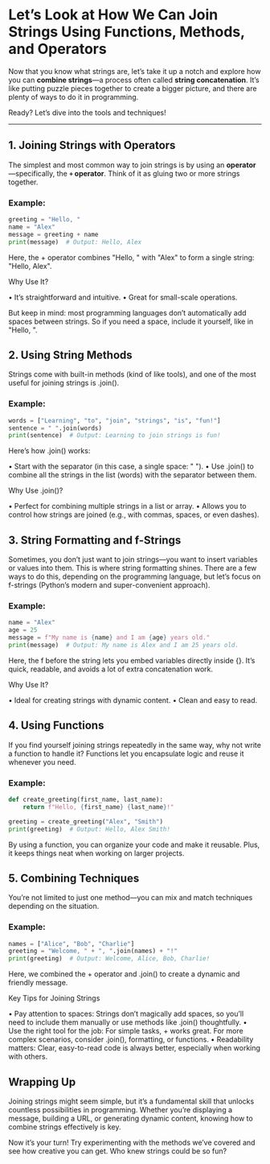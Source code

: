 # Let’s Look at How We Can Join Strings Using Functions, Methods, and Operators

Now that you know what strings are, let’s take it up a notch and explore how you can **combine strings**—a process often called **string concatenation**. It’s like putting puzzle pieces together to create a bigger picture, and there are plenty of ways to do it in programming.

Ready? Let’s dive into the tools and techniques!

---

## 1. **Joining Strings with Operators**

The simplest and most common way to join strings is by using an **operator**—specifically, the **`+` operator**. Think of it as gluing two or more strings together.

### Example:

```python
greeting = "Hello, "
name = "Alex"
message = greeting + name
print(message)  # Output: Hello, Alex
```

Here, the + operator combines "Hello, " with "Alex" to form a single string: "Hello, Alex".

Why Use It?

• It’s straightforward and intuitive.
• Great for small-scale operations.

But keep in mind: most programming languages don’t automatically add spaces between strings. So if you need a space, include it yourself, like in "Hello, ".

## 2. Using String Methods

Strings come with built-in methods (kind of like tools), and one of the most useful for joining strings is .join().

### Example:

```python
words = ["Learning", "to", "join", "strings", "is", "fun!"]
sentence = " ".join(words)
print(sentence)  # Output: Learning to join strings is fun!
```

Here’s how .join() works:

• Start with the separator (in this case, a single space: " ").
• Use .join() to combine all the strings in the list (words) with the separator between them.

Why Use .join()?

• Perfect for combining multiple strings in a list or array.
• Allows you to control how strings are joined (e.g., with commas, spaces, or even dashes).

## 3. String Formatting and f-Strings

Sometimes, you don’t just want to join strings—you want to insert variables or values into them. This is where string formatting shines. There are a few ways to do this, depending on the programming language, but let’s focus on f-strings (Python’s modern and super-convenient approach).

### Example:

```python
name = "Alex"
age = 25
message = f"My name is {name} and I am {age} years old."
print(message)  # Output: My name is Alex and I am 25 years old.
```

Here, the f before the string lets you embed variables directly inside {}. It’s quick, readable, and avoids a lot of extra concatenation work.

Why Use It?

• Ideal for creating strings with dynamic content.
• Clean and easy to read.

## 4. Using Functions

If you find yourself joining strings repeatedly in the same way, why not write a function to handle it? Functions let you encapsulate logic and reuse it whenever you need.

### Example:

```python
def create_greeting(first_name, last_name):
    return f"Hello, {first_name} {last_name}!"

greeting = create_greeting("Alex", "Smith")
print(greeting)  # Output: Hello, Alex Smith!
```

By using a function, you can organize your code and make it reusable. Plus, it keeps things neat when working on larger projects.

## 5. Combining Techniques

You’re not limited to just one method—you can mix and match techniques depending on the situation.

### Example:

```python
names = ["Alice", "Bob", "Charlie"]
greeting = "Welcome, " + ", ".join(names) + "!"
print(greeting)  # Output: Welcome, Alice, Bob, Charlie!
```

Here, we combined the + operator and .join() to create a dynamic and friendly message.

Key Tips for Joining Strings

• Pay attention to spaces: Strings don’t magically add spaces, so you’ll need to include them manually or use methods like .join() thoughtfully.
• Use the right tool for the job: For simple tasks, + works great. For more complex scenarios, consider .join(), formatting, or functions.
• Readability matters: Clear, easy-to-read code is always better, especially when working with others.

## Wrapping Up

Joining strings might seem simple, but it’s a fundamental skill that unlocks countless possibilities in programming. Whether you’re displaying a message, building a URL, or generating dynamic content, knowing how to combine strings effectively is key.

Now it’s your turn! Try experimenting with the methods we’ve covered and see how creative you can get. Who knew strings could be so fun?
